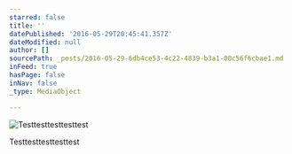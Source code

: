 ```yaml
---
starred: false
title: ''
datePublished: '2016-05-29T20:45:41.357Z'
dateModified: null
author: []
sourcePath: _posts/2016-05-29-6db4ce53-4c22-4839-b3a1-00c56f6cbae1.md
inFeed: true
hasPage: false
inNav: false
_type: MediaObject

---
```

![Testtesttesttesttest](https://the-grid-user-content.s3-us-west-2.amazonaws.com/616436c1-313e-4789-ae90-93ea3e614911.jpg)

Testtesttesttesttest